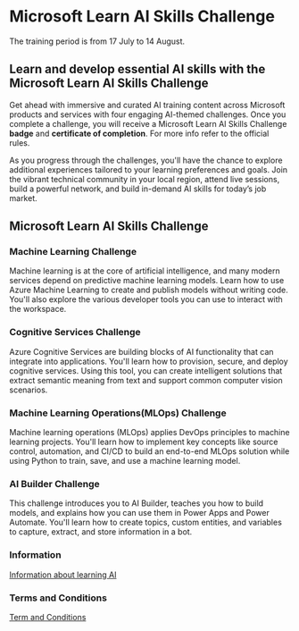 # Microsoft Learn AI Skills Challenge

The training period is from 17 July to 14 August.

## Learn and develop essential AI skills with the Microsoft Learn AI Skills Challenge

Get ahead with immersive and curated AI training content across Microsoft products and services with four engaging AI-themed challenges. Once you complete a challenge, you will receive a Microsoft Learn AI Skills Challenge **badge** and **certificate of completion**. For more info refer to the official rules.

As you progress through the challenges, you'll have the chance to explore additional experiences tailored to your learning preferences and goals. Join the vibrant technical community in your local region, attend live sessions, build a powerful network, and build in-demand AI skills for today’s job market.

## Microsoft Learn AI Skills Challenge 

### Machine Learning Challenge

Machine learning is at the core of artificial intelligence, and many modern services depend on predictive machine learning models. Learn how to use Azure Machine Learning to create and publish models without writing code. You'll also explore the various developer tools you can use to interact with the workspace.

### Cognitive Services Challenge

Azure Cognitive Services are building blocks of AI functionality that can integrate into applications. You'll learn how to provision, secure, and deploy cognitive services. Using this tool, you can create intelligent solutions that extract semantic meaning from text and support common computer vision scenarios.

### Machine Learning Operations(MLOps) Challenge

Machine learning operations (MLOps) applies DevOps principles to machine learning projects. You'll learn how to implement key concepts like source control, automation, and CI/CD to build an end-to-end MLOps solution while using Python to train, save, and use a machine learning model.

### AI Builder Challenge

This challenge introduces you to AI Builder, teaches you how to build models, and explains how you can use them in Power Apps and Power Automate. You'll learn how to create topics, custom entities, and variables to capture, extract, and store information in a bot.

### Information

<a href = "https://www.microsoft.com/en-US/cloudskillschallenge/ai/registration/2023?ocid=aisc23_CSC_experiences_nge" alt="Microsoft Learn AI Challenge" target="_blank">Information about learning AI</a>

### Terms and Conditions

<a href = "https://www.microsoft.com/en-US/cloudskillschallenge/ai/officialrules/2023" alt="terms">Term and Conditions</a>

